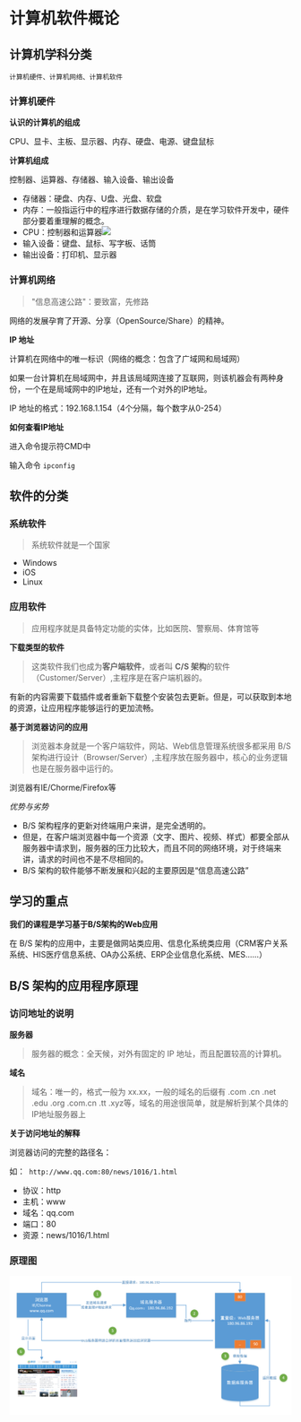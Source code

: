 # 计算机软件概论

## 计算机学科分类

    计算机硬件、计算机网络、计算机软件
    
### 计算机硬件

**认识的计算机的组成**

CPU、显卡、主板、显示器、内存、硬盘、电源、键盘鼠标

**计算机组成**

控制器、运算器、存储器、输入设备、输出设备

- 存储器：硬盘、内存、U盘、光盘、软盘
- 内存：一般指运行中的程序进行数据存储的介质，是在学习软件开发中，硬件部分要着重理解的概念。
- CPU：控制器和运算器![](/assets/logo.png)
- 输入设备：键盘、鼠标、写字板、话筒
- 输出设备：打印机、显示器

### 计算机网络

> "信息高速公路"：要致富，先修路

网络的发展孕育了开源、分享（OpenSource/Share）的精神。

**IP 地址**

计算机在网络中的唯一标识（网络的概念：包含了广域网和局域网）

如果一台计算机在局域网中，并且该局域网连接了互联网，则该机器会有两种身份，一个在是局域网中的IP地址，还有一个对外的IP地址。

IP 地址的格式：192.168.1.154（4个分隔，每个数字从0-254）

**如何查看IP地址**

进入命令提示符CMD中

输入命令 ``` ipconfig ```

## 软件的分类

### 系统软件
> 系统软件就是一个国家

- Windows
- iOS
- Linux

### 应用软件
> 应用程序就是具备特定功能的实体，比如医院、警察局、体育馆等

**下载类型的软件**

> 这类软件我们也成为**客户端软件**，或者叫 **C/S 架构**的软件（Customer/Server）,主程序是在客户端机器的。

有新的内容需要下载插件或者重新下载整个安装包去更新。但是，可以获取到本地的资源，让应用程序能够运行的更加流畅。

**基于浏览器访问的应用**

> 浏览器本身就是一个客户端软件，网站、Web信息管理系统很多都采用 B/S 架构进行设计（Browser/Server）,主程序放在服务器中，核心的业务逻辑也是在服务器中运行的。

浏览器有IE/Chorme/Firefox等

*优势与劣势*

- B/S 架构程序的更新对终端用户来讲，是完全透明的。
- 但是，在客户端浏览器中每一个资源（文字、图片、视频、样式）都要全部从服务器中请求到，服务器的压力比较大，而且不同的网络环境，对于终端来讲，请求的时间也不是不尽相同的。
- B/S 架构的软件能够不断发展和兴起的主要原因是“信息高速公路”

## 学习的重点

**我们的课程是学习基于B/S架构的Web应用**

在 B/S 架构的应用中，主要是做网站类应用、信息化系统类应用（CRM客户关系系统、HIS医疗信息系统、OA办公系统、ERP企业信息化系统、MES......） 

## B/S 架构的应用程序原理

### 访问地址的说明

**服务器**

> 服务器的概念：全天候，对外有固定的 IP 地址，而且配置较高的计算机。

**域名**

> 域名：唯一的，格式一般为 xx.xx，一般的域名的后缀有 .com .cn .net .edu .org .com.cn .tt .xyz等，域名的用途很简单，就是解析到某个具体的IP地址服务器上

**关于访问地址的解释**

浏览器访问的完整的路径名：

如：``` http://www.qq.com:80/news/1016/1.html``` 

- 协议：http
- 主机：www
- 域名：qq.com
- 端口：80
- 资源：news/1016/1.html

### 原理图

![](/assets/005.png)



